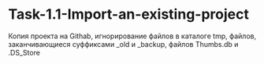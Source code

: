 # Task-1.1-Import-an-existing-project
Копия проекта на Githab, игнорирование файлов в каталоге tmp, файлов, заканчивающиеся суффиксами _old и _backup, файлов Thumbs.db и .DS_Store
